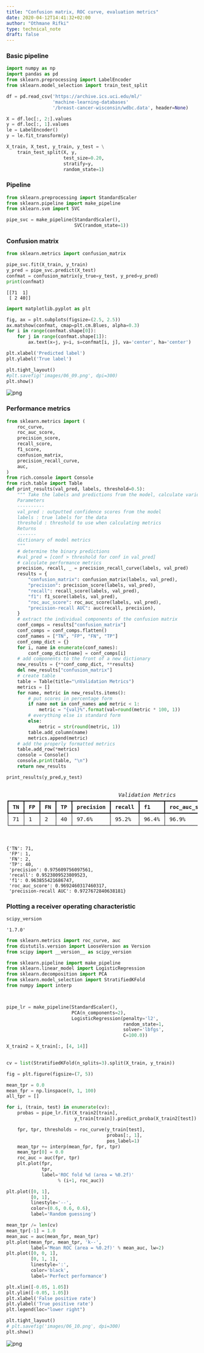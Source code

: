 ```yaml
---
title: "Confusion matrix, ROC curve, evaluation metrics"
date: 2020-04-12T14:41:32+02:00
author: "Othmane Rifki"
type: technical_note
draft: false
---
```

### Basic pipeline


```python
import numpy as np
import pandas as pd
from sklearn.preprocessing import LabelEncoder
from sklearn.model_selection import train_test_split

df = pd.read_csv('https://archive.ics.uci.edu/ml/'
                 'machine-learning-databases'
                 '/breast-cancer-wisconsin/wdbc.data', header=None)

X = df.loc[:, 2:].values
y = df.loc[:, 1].values
le = LabelEncoder()
y = le.fit_transform(y)

X_train, X_test, y_train, y_test = \
    train_test_split(X, y, 
                     test_size=0.20,
                     stratify=y,
                     random_state=1)

```

### Pipeline


```python
from sklearn.preprocessing import StandardScaler
from sklearn.pipeline import make_pipeline
from sklearn.svm import SVC

pipe_svc = make_pipeline(StandardScaler(),
                         SVC(random_state=1))
```

### Confusion matrix


```python
from sklearn.metrics import confusion_matrix

pipe_svc.fit(X_train, y_train)
y_pred = pipe_svc.predict(X_test)
confmat = confusion_matrix(y_true=y_test, y_pred=y_pred)
print(confmat)
```

    [[71  1]
     [ 2 40]]



```python
import matplotlib.pyplot as plt

fig, ax = plt.subplots(figsize=(2.5, 2.5))
ax.matshow(confmat, cmap=plt.cm.Blues, alpha=0.3)
for i in range(confmat.shape[0]):
    for j in range(confmat.shape[1]):
        ax.text(x=j, y=i, s=confmat[i, j], va='center', ha='center')

plt.xlabel('Predicted label')
plt.ylabel('True label')

plt.tight_layout()
#plt.savefig('images/06_09.png', dpi=300)
plt.show()
```


![png](evaluation_metrics_7_0.png)


### Performance metrics


```python
from sklearn.metrics import (
    roc_curve,
    roc_auc_score,
    precision_score,
    recall_score,
    f1_score,
    confusion_matrix,
    precision_recall_curve,
    auc,
)
from rich.console import Console
from rich.table import Table
def print_results(val_pred, labels, threshold=0.5):
    """ Take the labels and predictions from the model, calculate various metrics and out results in a table
    Parameters
    ----------
    val_pred : outputted confidence scores from the model
    labels : true labels for the data
    threshold : threshold to use when calculating metrics
    Returns
    -------
    dictionary of model metrics
    """
    # determine the binary predictions
    #val_pred = [conf > threshold for conf in val_pred]
    # calculate performance metrics
    precision, recall, _ = precision_recall_curve(labels, val_pred)
    results = {
        "confusion_matrix": confusion_matrix(labels, val_pred),
        "precision": precision_score(labels, val_pred),
        "recall": recall_score(labels, val_pred),
        "f1": f1_score(labels, val_pred),
        "roc_auc_score": roc_auc_score(labels, val_pred),
        "precision-recall AUC": auc(recall, precision),
    }
    # extract the individual components of the confusion matrix
    conf_comps = results["confusion_matrix"]
    conf_comps = conf_comps.flatten()
    conf_names = ["TN", "FP", "FN", "TP"]
    conf_comp_dict = {}
    for i, name in enumerate(conf_names):
        conf_comp_dict[name] = conf_comps[i]
    # add components to the front of a new dictionary
    new_results = {**conf_comp_dict, **results}
    del new_results["confusion_matrix"]
    # create table
    table = Table(title="\nValidation Metrics")
    metrics = []
    for name, metric in new_results.items():
        # put scores in percentage form
        if name not in conf_names and metric < 1:
            metric = "{val}%".format(val=round(metric * 100, 1))
        # everything else is standard form
        else:
            metric = str(round(metric, 1))
        table.add_column(name)
        metrics.append(metric)
    # add the properly formatted metrics
    table.add_row(*metrics)
    console = Console()
    console.print(table, "\n")
    return new_results
```


```python
print_results(y_pred,y_test)
```


<pre style="white-space:pre;overflow-x:auto;line-height:normal;font-family:Menlo,'DejaVu Sans Mono',consolas,'Courier New',monospace"><span style="font-style: italic">                                                                                         </span>
<span style="font-style: italic">                                   Validation Metrics                                    </span>
┏━━━━┳━━━━┳━━━━┳━━━━┳━━━━━━━━━━━┳━━━━━━━━┳━━━━━━━┳━━━━━━━━━━━━━━━┳━━━━━━━━━━━━━━━━━━━━━━┓
┃<span style="font-weight: bold"> TN </span>┃<span style="font-weight: bold"> FP </span>┃<span style="font-weight: bold"> FN </span>┃<span style="font-weight: bold"> TP </span>┃<span style="font-weight: bold"> precision </span>┃<span style="font-weight: bold"> recall </span>┃<span style="font-weight: bold"> f1    </span>┃<span style="font-weight: bold"> roc_auc_score </span>┃<span style="font-weight: bold"> precision-recall AUC </span>┃
┡━━━━╇━━━━╇━━━━╇━━━━╇━━━━━━━━━━━╇━━━━━━━━╇━━━━━━━╇━━━━━━━━━━━━━━━╇━━━━━━━━━━━━━━━━━━━━━━┩
│ 71 │ 1  │ 2  │ 40 │ 97.6%     │ 95.2%  │ 96.4% │ 96.9%         │ 97.3%                │
└────┴────┴────┴────┴───────────┴────────┴───────┴───────────────┴──────────────────────┘


</pre>






    {'TN': 71,
     'FP': 1,
     'FN': 2,
     'TP': 40,
     'precision': 0.975609756097561,
     'recall': 0.9523809523809523,
     'f1': 0.963855421686747,
     'roc_auc_score': 0.9692460317460317,
     'precision-recall AUC': 0.9727672840638181}



### Plotting a receiver operating characteristic


```python
scipy_version
```




    '1.7.0'




```python
from sklearn.metrics import roc_curve, auc
from distutils.version import LooseVersion as Version
from scipy import __version__ as scipy_version

from sklearn.pipeline import make_pipeline
from sklearn.linear_model import LogisticRegression
from sklearn.decomposition import PCA
from sklearn.model_selection import StratifiedKFold
from numpy import interp



pipe_lr = make_pipeline(StandardScaler(),
                        PCA(n_components=2),
                        LogisticRegression(penalty='l2', 
                                           random_state=1,
                                           solver='lbfgs',
                                           C=100.0))

X_train2 = X_train[:, [4, 14]]
    

cv = list(StratifiedKFold(n_splits=3).split(X_train, y_train))

fig = plt.figure(figsize=(7, 5))

mean_tpr = 0.0
mean_fpr = np.linspace(0, 1, 100)
all_tpr = []

for i, (train, test) in enumerate(cv):
    probas = pipe_lr.fit(X_train2[train],
                         y_train[train]).predict_proba(X_train2[test])

    fpr, tpr, thresholds = roc_curve(y_train[test],
                                     probas[:, 1],
                                     pos_label=1)
    mean_tpr += interp(mean_fpr, fpr, tpr)
    mean_tpr[0] = 0.0
    roc_auc = auc(fpr, tpr)
    plt.plot(fpr,
             tpr,
             label='ROC fold %d (area = %0.2f)'
                   % (i+1, roc_auc))

plt.plot([0, 1],
         [0, 1],
         linestyle='--',
         color=(0.6, 0.6, 0.6),
         label='Random guessing')

mean_tpr /= len(cv)
mean_tpr[-1] = 1.0
mean_auc = auc(mean_fpr, mean_tpr)
plt.plot(mean_fpr, mean_tpr, 'k--',
         label='Mean ROC (area = %0.2f)' % mean_auc, lw=2)
plt.plot([0, 0, 1],
         [0, 1, 1],
         linestyle=':',
         color='black',
         label='Perfect performance')

plt.xlim([-0.05, 1.05])
plt.ylim([-0.05, 1.05])
plt.xlabel('False positive rate')
plt.ylabel('True positive rate')
plt.legend(loc="lower right")

plt.tight_layout()
# plt.savefig('images/06_10.png', dpi=300)
plt.show()
```


![png](evaluation_metrics_13_0.png)

